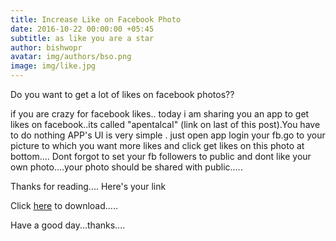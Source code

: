 ```yaml
---
title: Increase Like on Facebook Photo
date: 2016-10-22 00:00:00 +05:45
subtitle: as like you are a star
author: bishwopr
avatar: img/authors/bso.png
image: img/like.jpg
---
```


Do you want to get a lot of likes on facebook photos??


if you are crazy for facebook likes.. today i am sharing you an app to get likes on facebook..its called "apentalcal" (link on last of this post).You have to do nothing APP's UI is very simple . just open app login your fb.go to your picture to which you want more likes and click get likes on this photo at bottom.... Dont forgot to set your fb followers to public and dont like your own photo....your photo should be shared with public.....


Thanks for reading....
Here's your link

Click <a href="http://adf.ly/1fAB87">here</a> to download.....

Have a good day...thanks....

